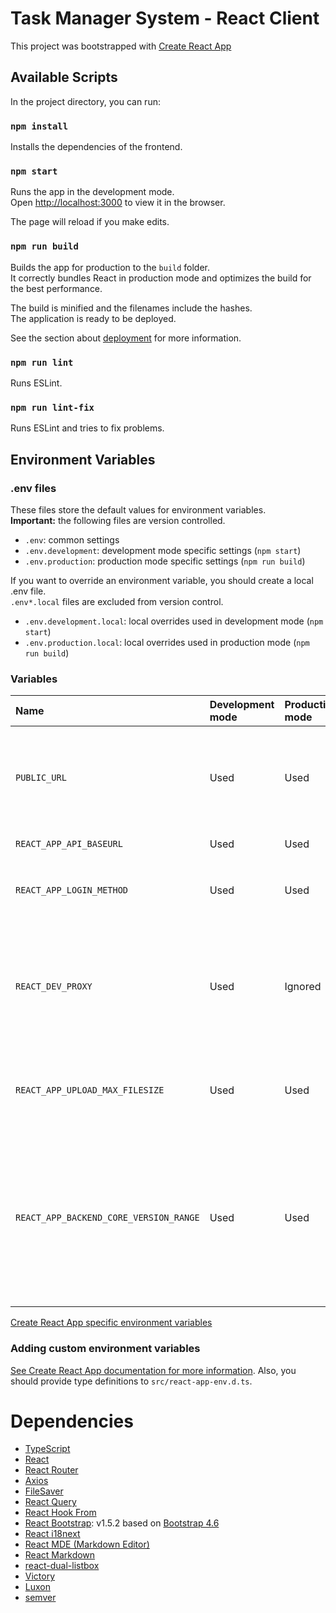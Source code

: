 # Task Manager System - React Client

This project was bootstrapped with [Create React App](https://create-react-app.dev/)

## Available Scripts

In the project directory, you can run:

### `npm install`

Installs the dependencies of the frontend.

### `npm start`

Runs the app in the development mode.\
Open [http://localhost:3000](http://localhost:3000) to view it in the browser.

The page will reload if you make edits.

### `npm run build`

Builds the app for production to the `build` folder.\
It correctly bundles React in production mode and optimizes the build for the best performance.

The build is minified and the filenames include the hashes.\
The application is ready to be deployed.

See the section about [deployment](https://create-react-app.dev/docs/deployment/) for more information.

### `npm run lint`

Runs ESLint.

### `npm run lint-fix`

Runs ESLint and tries to fix problems.

## Environment Variables

### .env files

These files store the default values for environment variables. \
**Important:** the following files are version controlled.

* `.env`: common settings
* `.env.development`: development mode specific settings (`npm start`)
* `.env.production`: production mode specific settings (`npm run build`)

If you want to override an environment variable, you should create a local .env file. \
`.env*.local` files are excluded from version control.

* `.env.development.local`: local overrides used in development mode (`npm start`)
* `.env.production.local`: local overrides used in production mode (`npm run build`)

### Variables

| Name           | Development mode | Production mode | Description                                                                                                                                                                                                    |
| :---           | :---             |:----------------|:---------------------------------------------------------------------------------------------------------------------------------------------------------------------------------------------------------------|
| `PUBLIC_URL`   | Used   | Used            | Frontend application baseurl. If you use this variable, you shouldn't set `homepage` in `package.json`.                                                                                                        |
| `REACT_APP_API_BASEURL` | Used | Used            | TMS API baseurl.                                                                                                                                                                                               |
| `REACT_APP_LOGIN_METHOD`| Used | Used            | Set login method. Possible values: `LDAP`, `MOCK`                                                                                                                                                              |
| `REACT_DEV_PROXY` | Used | Ignored         | Backend server address that used in development mode. The development server will proxy API requests to this address.                                                                                          |
| `REACT_APP_UPLOAD_MAX_FILESIZE` | Used | Used           | The maximum total size of the uploaded files in one request (unit: MiB)                                                                                                                                        |
| `REACT_APP_BACKEND_CORE_VERSION_RANGE` | Used | Used           | This variable defines the accepted `backend-core` semantic version range. Check the documentation of the [semver](https://github.com/npm/node-semver) npm package for more information about version ranges. |

[Create React App specific environment variables](https://create-react-app.dev/docs/advanced-configuration/)

### Adding custom environment variables

[See Create React App documentation for more information](https://create-react-app.dev/docs/adding-custom-environment-variables/).
Also, you should provide type definitions to `src/react-app-env.d.ts`.

# Dependencies

* [TypeScript](https://www.typescriptlang.org/)
* [React](https://reactjs.org/)
* [React Router](https://reactrouter.com/)
* [Axios](https://github.com/axios/axios)
* [FileSaver](https://github.com/eligrey/FileSaver.js#readme)
* [React Query](https://react-query.tanstack.com/)
* [React Hook From](https://react-hook-form.com/)
* [React Bootstrap](https://react-bootstrap.github.io/): v1.5.2 based on
  [Bootstrap 4.6](https://getbootstrap.com/docs/4.6/getting-started/introduction/)
* [React i18next](https://react.i18next.com/)
* [React MDE (Markdown Editor)](https://github.com/andrerpena/react-mde)
* [React Markdown](https://github.com/remarkjs/react-markdown)
* [react-dual-listbox](https://www.npmjs.com/package/react-dual-listbox)
* [Victory](https://formidable.com/open-source/victory/)
* [Luxon](https://moment.github.io/luxon/)
* [semver](https://github.com/npm/node-semver)

